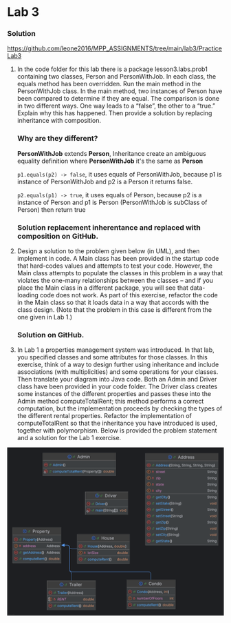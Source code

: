 # Lab 3

### Solution

https://github.com/leone2016/MPP_ASSIGNMENTS/tree/main/lab3/PracticeLab3

1. In the code folder for this lab there is a package lesson3.labs.prob1 containing two classes, Person and PersonWithJob. In each class, the equals method has been overridden. Run the main method in the PersonWithJob class. In the main method, two instances of Person have been compared to determine if they are equal. The comparison is done in two different ways. One way leads to a “false”, the other to a “true.” Explain why this has happened. Then provide a solution by replacing inheritance with composition. 

   

   ### Why  are they different?

   **PersonWithJob** extends **Person**, Inheritance create an ambiguous equality definition where **PersonWithJob** it's the same as **Person**

   `p1.equals(p2) -> false`, it uses equals of PersonWithJob, because p1 is instance of PersonWithJob and p2 is a Person it returns false.

   `p2.equals(p1) -> true`, it uses equals of Person, because p2 is a instance of Person and p1 is Person (PersonWithJob is subClass of Person) then return true

   ### Solution replacement inherentance and replaced with composition on GitHub.

   [Solution]: https://github.com/leone2016/MPP_ASSIGNMENTS/tree/main/lab3/PracticeLab3/src/prob1

   

2. Design a solution to the problem given below (in UML), and then implement in code. A Main class has been provided in the startup code that hard-codes values and attempts to test your code. However, the Main class attempts to populate the classes in this problem in a way that violates the one-many relationships between the classes – and if you place the Main class in a different package, you will see that data-loading code does not work. As part of this exercise, refactor the code in the Main class so that it loads data in a way that accords with the class design. (Note that the problem in this case is different from the one given in Lab 1.) 

   ### Solution on GitHub.

   [Solution]: https://github.com/leone2016/MPP_ASSIGNMENTS/tree/main/lab3/PracticeLab3/src/prob2

   

3.  In Lab 1 a properties management system was introduced. In that lab, you specified classes and some attributes for those classes. In this exercise, think of a way to design further using inheritance and include associations (with multiplicities) and some operations for your classes. Then translate your diagram into Java code. Both an Admin and Driver class have been provided in your code folder. The Driver class creates some instances of the different properties and passes these into the Admin method computeTotalRent; this method performs a correct computation, but the implementation proceeds by checking the types of the different rental properties. Refactor the implementation of computeTotalRent so that the inheritance you have introduced is used, together with polymorphism. Below is provided the problem statement and a solution for the Lab 1 exercise.

[Solution]: https://github.com/leone2016/MPP_ASSIGNMENTS/tree/main/lab3/PracticeLab3/src/prob3



![](./lab3_pre.png)
